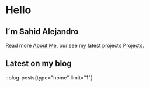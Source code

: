 # Hello

## I´m Sahid Alejandro

Read more [About Me](/about), our see my latest projects [Projects](/projects).

## Latest on my blog

::blog-posts{type="home" limit="1"}
